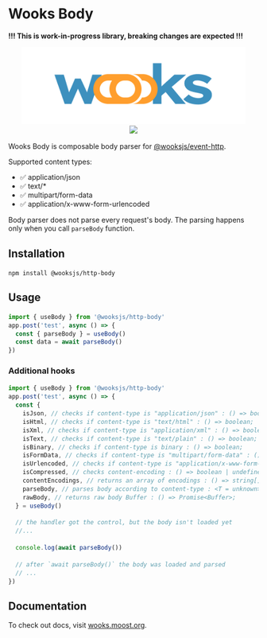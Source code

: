 # Wooks Body

**!!! This is work-in-progress library, breaking changes are expected !!!**

<p align="center">
<img src="../../wooks-logo.png" width="450px"><br>
<a  href="https://github.com/wooksjs/wooksjs/blob/main/LICENSE">
    <img src="https://img.shields.io/badge/License-MIT-green?style=for-the-badge" />
</a>
</p>

Wooks Body is composable body parser for [@wooksjs/event-http](https://github.com/wooksjs/wooksjs/tree/main/packages/event-http).

Supported content types:

- ✅ application/json
- ✅ text/\*
- ✅ multipart/form-data
- ✅ application/x-www-form-urlencoded

Body parser does not parse every request's body. The parsing happens only when you call `parseBody` function.

## Installation

`npm install @wooksjs/http-body`

## Usage

```ts
import { useBody } from '@wooksjs/http-body'
app.post('test', async () => {
  const { parseBody } = useBody()
  const data = await parseBody()
})
```

### Additional hooks

```ts
import { useBody } from '@wooksjs/http-body'
app.post('test', async () => {
  const {
    isJson, // checks if content-type is "application/json" : () => boolean;
    isHtml, // checks if content-type is "text/html" : () => boolean;
    isXml, // checks if content-type is "application/xml" : () => boolean;
    isText, // checks if content-type is "text/plain" : () => boolean;
    isBinary, // checks if content-type is binary : () => boolean;
    isFormData, // checks if content-type is "multipart/form-data" : () => boolean;
    isUrlencoded, // checks if content-type is "application/x-www-form-urlencoded" : () => boolean;
    isCompressed, // checks content-encoding : () => boolean | undefined;
    contentEncodings, // returns an array of encodings : () => string[];
    parseBody, // parses body according to content-type : <T = unknown>() => Promise<T>;
    rawBody, // returns raw body Buffer : () => Promise<Buffer>;
  } = useBody()

  // the handler got the control, but the body isn't loaded yet
  //...

  console.log(await parseBody())

  // after `await parseBody()` the body was loaded and parsed
  // ...
})
```

## Documentation

To check out docs, visit [wooks.moost.org](https://wooks.moost.org/).

